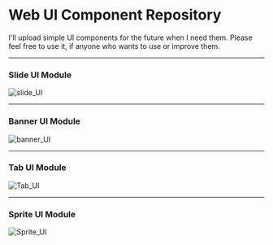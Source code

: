 # Web UI Component Repository
I'll upload simple UI components for the future when I need them.
Please feel free to use it, if anyone who wants to use or improve them. 

----- 

### Slide UI Module
![slide_UI](https://github.com/DustinYook/Project_WebUIComponent/blob/master/image/Slide_UI.gif)

-----

### Banner UI Module
![banner_UI](https://github.com/DustinYook/Project_WebUIComponent/blob/master/image/banner_UI.gif)

----- 

### Tab UI Module
![Tab_UI](https://github.com/DustinYook/Project_WebUIComponent/blob/master/image/tab_UI.gif)

-----

### Sprite UI Module
![Sprite_UI](https://github.com/DustinYook/Project_WebUIComponent/blob/master/image/Sprite_UI.gif)
